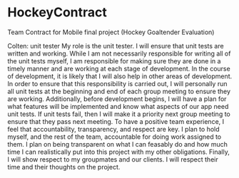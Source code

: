 # HockeyContract
Team Contract for Mobile final project (Hockey Goaltender Evaluation)



Colten: unit tester
My role is the unit tester. I will ensure that unit tests are written and working. While I am not necessarily responsible
for writing all of the unit tests myself, I am responsible for making sure they are done in a timely manner and are working 
at each stage of development. In the course of development, it is likely that I will also help in other areas of development. 
In order to ensure that this responsibility is carried out, I will personally run all unit tests at the beginning and end of each 
group meeting to ensure they are working. Additionally, before development begins, I will have a plan for what features will be 
implemented and know what aspects of our app need unit tests. If unit tests fail, then I will make it a priority next group meeting 
to ensure that they pass next meeting. To have a positive team experience, I feel that accountability, transparency, and respect 
are key. I plan to hold myself, and the rest of the team, accountable for doing work assigned to them. I plan on being transparent 
on what I can feasably do and how much time I can realistically put into this project with my other obligations. Finally, I will 
show respect to my groupmates and our clients. I will respect their time and their thoughts on the project. 

